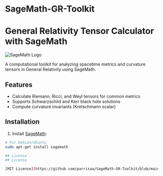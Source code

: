 # SageMath-GR-Toolkit
# General Relativity Tensor Calculator with SageMath

![SageMath Logo](https://www.sagemath.org/images/sagemath_icon.svg)

A computational toolkit for analyzing spacetime metrics and curvature tensors in General Relativity using SageMath.

## Features
- Calculate Riemann, Ricci, and Weyl tensors for common metrics
- Supports Schwarzschild and Kerr black hole solutions
- Compute curvature invariants (Kretschmann scalar)

## Installation
1. Install [SageMath](https://www.sagemath.org/download.html):
```bash
# For Debian/Ubuntu
sudo apt-get install sagemath

## License
## License

[MIT License](https://github.com/parrisaa/SageMath-GR-Toolkit/blob/main/LICENSE) – © 2025 [Parisa Nasiri](https://github.com/parrisaa)



